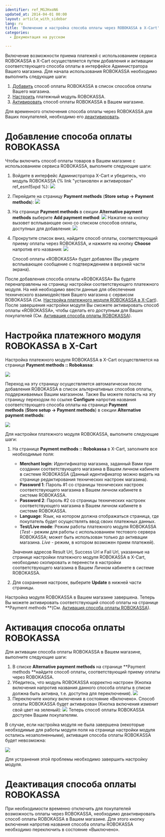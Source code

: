 ```yaml
---
identifier: ref_MGJHxoN6
updated_at: 2014-04-01 00:00
layout: article_with_sidebar
lang: ru
title: 'Включение и настройка способа оплаты через ROBOKASSA в X-Cart'
categories:
  - Документация на русском

---
```



Включение возможности приема платежей с использованием сервиса ROBOKASSA в X-Cart осуществляется путем добавления и активации соответствующего способа оплаты в интерфейсе Администратора Вашего магазина. Для начала использования ROBOKASSA необходимо выполнить следующие шаги:

1.  [Добавить](#robokassa) способ оплаты ROBOKASSA в список способов оплаты Вашего магазина.
2.  [Настроить](#robokassa--x-cart) платежный модуль ROBOKASSA.
3.  [Активировать](#robokassa-1) способ оплаты ROBOKASSA в Вашем магазине.

Для временного отключения способа оплаты через ROBOKASSA для Ваших покупателей, необходимо его [деактивировать](#robokassa-2).

# Добавление способа оплаты ROBOKASSA

Чтобы включить способ оплаты товаров в Вашем магазине с использованием сервиса ROBOKASSA, выполните следующие шаги:

1.  Войдите в интерфейс Администратора X-Cart и убедитесь, что модуль ROBOKASSA {% link "установлен и активирован" ref_esm15xpd %}:
    ![]({{site.baseurl}}/attachments/7504688/7602394.png?effects=drop-shadow)

2.  Перейдите на страницу **Payment methods** (**Store setup -> Payment methods**):
    ![]({{site.baseurl}}/attachments/7504688/7602390.png?effects=drop-shadow)
3.  На странице **Payment methods** в секции **Alternative payment methods** выберите **Add payment method**:
    ![]({{site.baseurl}}/attachments/7504688/7602391.png?effects=drop-shadow)
    Нажатие на кнопку вызовет всплывающее окно со списком способов оплаты, доступных для добавления:
    ![]({{site.baseurl}}/attachments/7504688/7602392.png)

4.  Прокрутите список вниз, найдите способ оплаты, соответствующий приему оплаты через ROBOKASSA, и нажмите на кнопку **Choose** напротив его названия:
    ![]({{site.baseurl}}/attachments/7504688/7602393.png?effects=drop-shadow)

    Способ оплаты «ROBOKASSA» будет добавлен (Вы увидите всплывающее сообщение с подтверждением в верхней части экрана).

После добавления способа оплаты «ROBOKASSA» Вы будете перенаправлены на страницу настройки соответствующего платежного модуля. На ней необходимо ввести данные для обеспечения технического взаимодействия Вашего магазина с сервисом ROBOKASSA (См. [Настройка платежного модуля ROBOKASSA в X-Cart](#robokassa--x-cart)). После завершения настройки модуля Вы сможете активировать способ оплаты «ROBOKASSA», чтобы сделать его доступным для Ваших покупателей (См. [Активация способа оплаты ROBOKASSA](#robokassa-1)).

# Настройка платежного модуля ROBOKASSA в X-Cart

Настройка платежного модуля ROBOKASSA в X-Cart осуществляется на странице **Payment methods :: Robokassa**:

![]({{site.baseurl}}/attachments/7504688/7602395.png?effects=drop-shadow)

Переход на эту страницу осуществляется автоматически после добавления ROBOKASSA в список альтернативных способов оплаты, поддерживаемых Вашим магазином. Также Вы можете попасть на эту страницу переходом по ссылке **Configure** напротив названия соответствующего способа оплаты на странице **Payment methods** (**Store setup -> Payment methods**) в секции **Alternative payment methods**:

![]({{site.baseurl}}/attachments/7504688/7602396.png?effects=drop-shadow)

Для настройки платежного модуля ROBOKASSA, выполните следующие шаги:

1.  На странице **Payment methods :: Robokassa** в X-Cart, заполните все необходимые поля:

    *   **Merchant login**: Идентификатор магазина, заданный Вами при создании соответствующего магазина в Вашем личном кабинете в системе ROBOKASSA (Данный идентификатор можно видеть на странице редактирования технических настроек магазина).
    *   **Password 1**: Пароль #1 со страницы технических настроек соответствующего магазина в Вашем личном кабинете в системе ROBOKASSA.
    *   **Password 2**: Пароль #2 со страницы технических настроек соответствующего магазина в Вашем личном кабинете в системе ROBOKASSA.
    *   **Language**: Язык, на котором должна отображаться страница, где покупатель будет осуществлять ввод своих платежных данных.
    *   **Test/Live mode**: Режим работы платежного модуля ROBOKASSA (_Test_ - режим для работы с использованием тестового сервера ROBOKASSA; может быть использован только до активации магазина. _Live_ - режим, в котором возможен прием платежей).

    Значения адресов Result Url, Success Url и Fail Url, указанные на странице настройки платежного модуля ROBOKASSA в X-Cart, необходимо скопировать и перенести в настройки соответствующего магазина в Вашем Личном кабинете в системе ROBOKASSA.

2.  Для сохранения настроек, выберите **Update** в нижней части страницы.

Настройка модуля ROBOKASSA в Вашем магазине завершена. Теперь Вы можете активировать соответствующий способ оплаты на странице **Payment methods **(См. [Активация способа оплаты ROBOKASSA](#robokassa-1)).

# Активация способа оплаты ROBOKASSA

Для активации способа оплаты ROBOKASSA в Вашем магазине, выполните следующие шаги:

1.  В списке **Alternative payment methods** на странице **Payment methods **найдите способ оплаты, соответствующий приему оплаты через ROBOKASSA.
2.  Убедитесь, что модуль ROBOKASSA корректно настроен (Кнопка включения напротив названия данного способа оплаты в списке должна быть активна, т.е. доступна для переключения).
    ![]({{site.baseurl}}/attachments/7504688/7602398.png?effects=drop-shadow)
3.  Переключите кнопку включения в состояние «Включено».
    Способ оплаты ROBOKASSA будет активирован (Кнопка включения изменит свой цвет на зеленый):
    ![]({{site.baseurl}}/attachments/7504688/7602399.png?effects=drop-shadow)
    Теперь способ оплаты ROBOKASSA доступен Вашим покупателям. 

В случае, если настройка модуля не была завершена (некоторые необходимые для работы модуля поля на странице настройки модуля остались незаполненными), активация способа оплаты ROBOKASSA будет невозможна:

![]({{site.baseurl}}/attachments/7504688/7602397.png?effects=drop-shadow)

Для устранения этой проблемы необходимо завершить настройку модуля.

# Деактивация способа оплаты ROBOKASSA

При необходимости временно отключить для покупателей возможность оплаты через ROBOKASSA, необходимо деактивировать способ оплаты ROBOKASSA в Вашем магазине. Для этого кнопку включения напротив названия способа оплаты ROBOKASSA необходимо переключить в состояние «Выключено». 
